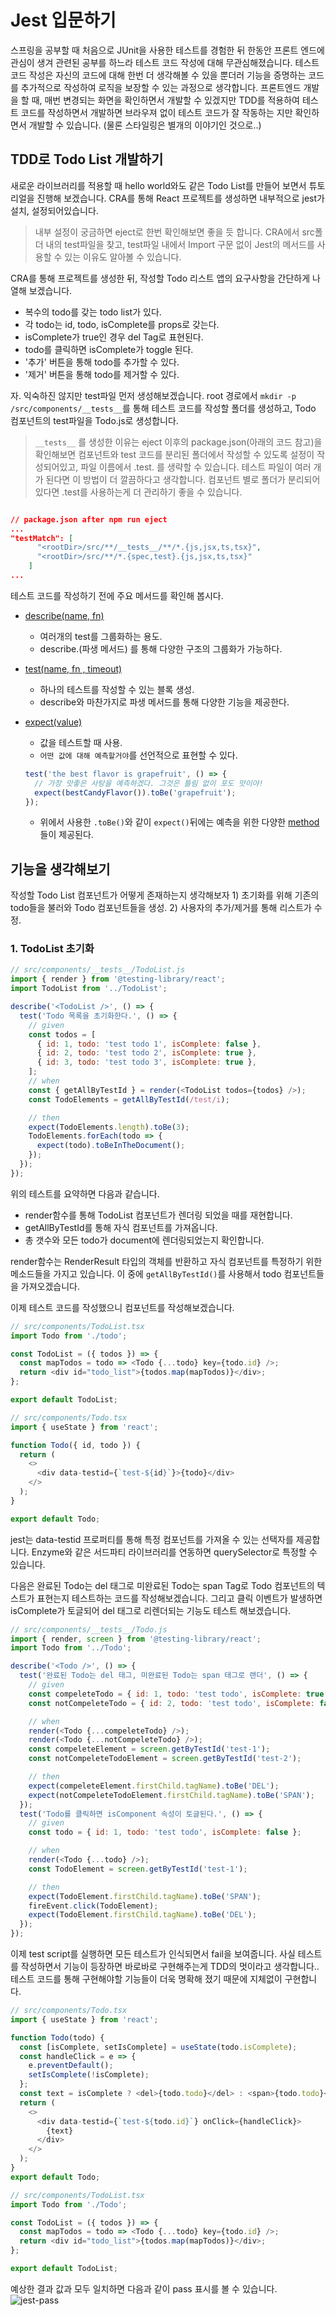 # Jest 입문하기

스프링을 공부할 때 처음으로 JUnit을 사용한 테스트를 경험한 뒤 한동안 프론트 엔드에 관심이 생겨 관련된 공부를 하느라 테스트 코드 작성에 대해 무관심해졌습니다. 테스트 코드 작성은 자신의 코드에 대해 한번 더 생각해볼 수 있을 뿐더러 기능을 증명하는 코드를 추가적으로 작성하여 로직을 보장할 수 있는 과정으로 생각합니다. 프론트엔드 개발을 할 때, 매번 변경되는 화면을 확인하면서 개발할 수 있겠지만 TDD를 적용하여 테스트 코드를 작성하면서 개발하면 브라우져 없이 테스트 코드가 잘 작동하는 지만 확인하면서 개발할 수 있습니다. (물론 스타일링은 별개의 이야기인 것으로..)

## TDD로 Todo List 개발하기

새로운 라이브러리를 적용할 때 hello world와도 같은 Todo List를 만들어 보면서 튜토리얼을 진행해 보겠습니다. CRA를 통해 React 프로젝트를 생성하면 내부적으로 jest가 설치, 설정되어있습니다.

> 내부 설정이 궁금하면 eject로 한번 확인해보면 좋을 듯 합니다. CRA에서 src폴더 내의 test파일을 찾고, test파일 내에서 Import 구문 없이 Jest의 메서드를 사용할 수 있는 이유도 알아볼 수 있습니다.

CRA를 통해 프로젝트를 생성한 뒤, 작성할 Todo 리스트 앱의 요구사항을 간단하게 나열해 보겠습니다.

- 복수의 todo를 갖는 todo list가 있다.
- 각 todo는 id, todo, isComplete를 props로 갖는다.
- isComplete가 true인 경우 del Tag로 표현된다.
- todo를 클릭하면 isComplete가 toggle 된다.
- '추가' 버튼을 통해 todo를 추가할 수 있다.
- '제거' 버튼을 통해 todo를 제거할 수 있다.

자. 익숙하진 않지만 test파일 먼저 생성해보겠습니다. root 경로에서 `mkdir -p /src/components/__tests__`를 통해 테스트 코드를 작성할 폴더를 생성하고, Todo 컴포넌트의 test파일을 Todo.js로 생성합니다.

> `__tests__` 를 생성한 이유는 eject 이후의 package.json(아래의 코드 참고)을 확인해보면 컴포넌트와 test 코드를 분리된 폴더에서 작성할 수 있도록 설정이 작성되어있고, 파일 이름에서 .test. 를 생략할 수 있습니다. 테스트 파일이 여러 개가 된다면 이 방법이 더 깔끔하다고 생각합니다. 컴포넌트 별로 폴더가 분리되어있다면 .test를 사용하는게 더 관리하기 좋을 수 있습니다.

```json

// package.json after npm run eject
...
"testMatch": [
      "<rootDir>/src/**/__tests__/**/*.{js,jsx,ts,tsx}",
      "<rootDir>/src/**/*.{spec,test}.{js,jsx,ts,tsx}"
    ]
...
```

테스트 코드를 작성하기 전에 주요 메서드를 확인해 봅시다.

- [describe(name, fn)](https://jestjs.io/docs/api#describename-fn)
  - 여러개의 test를 그룹화하는 용도.
  - describe.(파생 메서드) 를 통해 다양한 구조의 그룹화가 가능하다.
- [test(name, fn , timeout)](https://jestjs.io/docs/api#testname-fn-timeout)
  - 하나의 테스트를 작성할 수 있는 블록 생성.
  - describe와 마찬가지로 파생 메서드를 통해 다양한 기능을 제공한다.
- [expect(value)](https://jestjs.io/docs/expect#expectvalue)

  - 값을 테스트할 때 사용.
  - `어떤 값에 대해 예측할거야`를 선언적으로 표현할 수 있다.

  ```javascript
  test('the best flavor is grapefruit', () => {
    // 가장 맛좋은 사탕을 예측하겠다. 그것은 틀림 없이 포도 맛이야!
    expect(bestCandyFlavor()).toBe('grapefruit');
  });
  ```

  - 위에서 사용한 `.toBe()`와 같이 `expect()`뒤에는 예측을 위한 다양한 [method](https://jestjs.io/docs/expect#methods)들이 제공된다.

## 기능을 생각해보기

작성할 Todo List 컴포넌트가 어떻게 존재하는지 생각해보자 1) 초기화를 위해 기존의 todo들을 불러와 Todo 컴포넌트들을 생성. 2) 사용자의 추가/제거를 통해 리스트가 수정.

### 1. TodoList 초기화

```javascript
// src/components/__tests__/TodoList.js
import { render } from '@testing-library/react';
import TodoList from '../TodoList';

describe('<TodoList />', () => {
  test('Todo 목록을 초기화한다.', () => {
    // given
    const todos = [
      { id: 1, todo: 'test todo 1', isComplete: false },
      { id: 2, todo: 'test todo 2', isComplete: true },
      { id: 3, todo: 'test todo 3', isComplete: true },
    ];
    // when
    const { getAllByTestId } = render(<TodoList todos={todos} />);
    const TodoElements = getAllByTestId(/test/i);

    // then
    expect(TodoElements.length).toBe(3);
    TodoElements.forEach(todo => {
      expect(todo).toBeInTheDocument();
    });
  });
});
```

위의 테스트를 요약하면 다음과 같습니다.

- render함수를 통해 TodoList 컴포넌트가 렌더링 되었을 때를 재현합니다.
- getAllByTestId를 통해 자식 컴포넌트를 가져옵니다.
- 총 갯수와 모든 todo가 document에 렌더링되었는지 확인합니다.

render함수는 RenderResult 타입의 객체를 반환하고 자식 컴포넌트를 특정하기 위한 메소드들을 가지고 있습니다. 이 중에 `getAllByTestId()`를 사용해서 todo 컴포넌트들을 가져오겠습니다.

이제 테스트 코드를 작성했으니 컴포넌트를 작성해보겠습니다.

```javascript
// src/components/TodoList.tsx
import Todo from './todo';

const TodoList = ({ todos }) => {
  const mapTodos = todo => <Todo {...todo} key={todo.id} />;
  return <div id="todo_list">{todos.map(mapTodos)}</div>;
};

export default TodoList;

// src/components/Todo.tsx
import { useState } from 'react';

function Todo({ id, todo }) {
  return (
    <>
      <div data-testid={`test-${id}`}>{todo}</div>
    </>
  );
}

export default Todo;
```

jest는 data-testid 프로퍼티를 통해 특정 컴포넌트를 가져올 수 있는 선택자를 제공합니다. Enzyme와 같은 서드파티 라이브러리를 연동하면 querySelector로 특정할 수 있습니다.

다음은 완료된 Todo는 del 태그로 미완료된 Todo는 span Tag로 Todo 컴포넌트의 텍스트가 표현는지 테스트하는 코드를 작성해보겠습니다. 그리고 클릭 이벤트가 발생하면 isComplete가 토글되어 del 태그로 리렌더되는 기능도 테스트 해보겠습니다.

```javascript
// src/components/__tests__/Todo.js
import { render, screen } from '@testing-library/react';
import Todo from '../Todo';

describe('<Todo />', () => {
  test('완료된 Todo는 del 태그, 미완료된 Todo는 span 태그로 랜더', () => {
    // given
    const compeleteTodo = { id: 1, todo: 'test todo', isComplete: true };
    const notCompeleteTodo = { id: 2, todo: 'test todo', isComplete: false };

    // when
    render(<Todo {...compeleteTodo} />);
    render(<Todo {...notCompeleteTodo} />);
    const compeleteElement = screen.getByTestId('test-1');
    const notCompeleteTodoElement = screen.getByTestId('test-2');

    // then
    expect(compeleteElement.firstChild.tagName).toBe('DEL');
    expect(notCompeleteTodoElement.firstChild.tagName).toBe('SPAN');
  });
  test('Todo를 클릭하면 isComponent 속성이 토글된다.', () => {
    // given
    const todo = { id: 1, todo: 'test todo', isComplete: false };

    // when
    render(<Todo {...todo} />);
    const TodoElement = screen.getByTestId('test-1');

    // then
    expect(TodoElement.firstChild.tagName).toBe('SPAN');
    fireEvent.click(TodoElement);
    expect(TodoElement.firstChild.tagName).toBe('DEL');
  });
});
```

이제 test script를 실행하면 모든 테스트가 인식되면서 fail을 보여줍니다. 사실 테스트를 작성하면서 기능이 등장하면 바로바로 구현해주는게 TDD의 멋이라고 생각합니다.. 테스트 코드를 통해 구현해야할 기능들이 더욱 명확해 졌기 때문에 지체없이 구현합니다.

```javascript
// src/components/Todo.tsx
import { useState } from 'react';

function Todo(todo) {
  const [isComplete, setIsComplete] = useState(todo.isComplete);
  const handleClick = e => {
    e.preventDefault();
    setIsComplete(!isComplete);
  };
  const text = isComplete ? <del>{todo.todo}</del> : <span>{todo.todo}</span>;
  return (
    <>
      <div data-testid={`test-${todo.id}`} onClick={handleClick}>
        {text}
      </div>
    </>
  );
}
export default Todo;

// src/components/TodoList.tsx
import Todo from './Todo';

const TodoList = ({ todos }) => {
  const mapTodos = todo => <Todo {...todo} key={todo.id} />;
  return <div id="todo_list">{todos.map(mapTodos)}</div>;
};

export default TodoList;
```

예상한 결과 값과 모두 일치하면 다음과 같이 pass 표시를 볼 수 있습니다.
![jest-pass](https://user-images.githubusercontent.com/61958795/116811185-dd30e780-ab82-11eb-9c49-c046c10e89aa.png)
